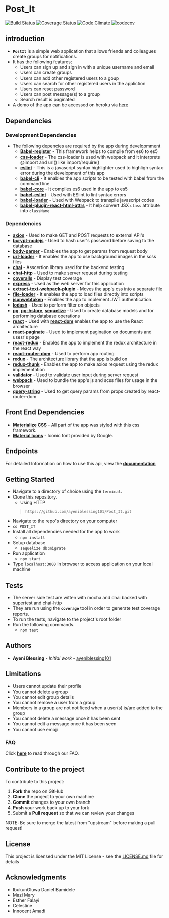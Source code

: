 # Post_It
[![Build Status](https://travis-ci.org/ayeniblessing101/Post_It.svg?branch=development)](https://travis-ci.org/ayeniblessing101/Post_It)
[![Coverage Status](https://coveralls.io/repos/github/ayeniblessing101/Post_It/badge.svg?branch=feedback)](https://coveralls.io/github/ayeniblessing101/Post_It?branch=feedback)
[![Code Climate](https://codeclimate.com/github/ayeniblessing101/Post_It/badges/gpa.svg)](https://codeclimate.com/github/ayeniblessing101/Post_It)
[![codecov](https://codecov.io/gh/ayeniblessing101/Post_It/branch/development/graph/badge.svg)](https://codecov.io/gh/ayeniblessing101/Post_It)

## introduction
* **`PostIt`** is a simple web application that allows friends and colleagues create groups for notifications. 
* It has the following features;
  * Users can sign up and sign in with a unique username and email
  * Users can create groups
  * Users can add other registered users to a goup
  * Users can search for other registered users in the appliction
  * Users can reset password
  * Users can post message(s) to a group
  * Search result is paginated 
* A demo of the app can be accessed on heroku via [here](https://blessing-post-it.herokuapp.com)  

## Dependencies

### Development Dependencies
* The following depencies are required by the app during developmment
  *  **[Babel-register](https://www.npmjs.com/package/babel-register)** - This framework helps to compile from es6 to es5
  *  **[css-loader](https://www.npmjs.com/package/css-loader)** - The  css-loader is used with webpack and it interprets @import and url() like import/require()
  *  **[eslint](https://www.npmjs.com/package/eslint)** - This is a javascript syntax highlighter used to highligh syntax error during the development of this app
  *  **[babel-cli](https://www.npmjs.com/package/babel-cli)** - It enables the app scripts to be tested with babel from the command line
  *  **[babel-core](https://www.npmjs.com/package/babel-core)** - It compiles es6 used in the app to es5
  *  **[babel-eslint](https://www.npmjs.com/package/babel-eslint)** - Used with ESlint to lint syntax errors
  *  **[babel-loader](https://www.npmjs.com/package/babel-loader)** - Used with Webpack to transpile javascript codes
  *  **[babel-plugin-react-html-attrs](https://www.npmjs.com/package/babel-plugin-react-html-attrs)** - It help convert JSX `class` attribute into `className` 

### Dependencies
*  **[axios](https://www.npmjs.com/package/axios)** - Used to make GET and POST requests to external API's
*  **[bcrypt-nodejs](https://www.npmjs.com/package/bcrypt-nodejs)** - Used to hash user's password before saving to the database
*  **[body-parser](https://www.npmjs.com/package/body-parser)** - Enables the app to get params from request body
*  **[url-loader](https://www.npmjs.com/package/url-loader)** - It enables the app to use background images in the scss files
*  **[chai](https://www.npmjs.com/package/chai)** - Asscertion library used for the backend testing
*  **[chai-http](https://www.npmjs.com/package/chai-http)** - Used to make server request during testing
*  **[coveralls](https://www.npmjs.com/package/coveralls)** - Display test coverage
*  **[express](https://www.npmjs.com/package/express)** - Used as the web server for this application
*  **[extract-text-webpack-plugin](https://www.npmjs.com/package/extract-text-webpack-plugin)** - Moves the app's css into a separate file
*  **[file-loader](https://www.npmjs.com/package/file-loader)** - It enables the app to load files directly into scripts
*  **[jsonwebtoken](https://www.npmjs.com/package/jsonwebtoken)** - Enables the app to implement JWT authentication.
*  **[lodash](https://www.npmjs.com/package/lodash)** - Used to perform filter on objects
*  **[pg](https://www.npmjs.com/package/pg)**, **[pg-hstore](https://www.npmjs.com/package/pg-hstore)**, **[sequelize](https://www.npmjs.com/package/sequelize)** - Used to create database models and for performing database operations
*  **[react](https://www.npmjs.com/package/react)** - Used with **[react-dom](https://www.npmjs.com/package/react-dom)** enables the app to use the React architecture
*  **[react-paginate](https://www.npmjs.com/package/react-paginate)** - Used to implement pagination on documents and usesr's page
*  **[react-redux](https://www.npmjs.com/package/react-redux)** - Enables the app to implement the redux architecture in the react way
*  **[react-router-dom](https://www.npmjs.com/package/react-router-dom)** - Used to perform app routing
*  **[redux](https://www.npmjs.com/package/redux)** - The architecture library that the app is build on
*  **[redux-thunk](https://www.npmjs.com/package/redux-thunk)** - Enables the app to make axios request using the redux implementation
*  **[validator](https://www.npmjs.com/package/validator)** - Used to validate user input during server request
*  **[webpack](https://www.npmjs.com/package/react-router-dom)** - Used to bundle the app's js and scss files for usage in the browser
*  **[query-string](https://www.npmjs.com/package/query-string)** - Used to get query params from props created by react-router-dom

## Front End Dependencies
*  **[Materialize CSS](http://materializecss.com/)** - All part of the app was styled with this css framework.
*  **[Material Icons](https://material.io/icons/)** - Iconic font provided by Google.


## Endpoints
For detailed Information on how to use this api, view the **[documentation](https://ayeniblessing.docs.apiary.io)**

## Getting Started
*  Navigate to a directory of choice using the `terminal`.
* Clone this repository.
  * Using HTTP
  >`https://github.com/ayeniblessing101/Post_It.git`
*  Navigate to the repo's directory on your computer
  *  `cd POST_IT`
* Install all dependencies needed for the app to work
  * `npm install`
* Setup database
  * `sequelize db:migrate`
* Run application
  * `npm start`
* Type `localhost:3000` in browser to access application on your local machine

## Tests
* The server side test are witten with mocha and chai backed with supertest and chai-http
* They are run using the **`coverage`** tool in order to generate test coverage reports.
* To run the tests, navigate to the project's root folder
* Run the following commands.
  * `npm test`

## Authors
* **Ayeni Blessing** - *Initial work* - [ayeniblessing101](https://github.com/ayeniblessing101/PostIt)

## Limitations
* Users cannot update their profile
* You cannot delete a group
* You cannot edit group details
* You cannot remove a user from a group
* Members in a group are not notificed when a user(s) is/are added to the group
* You cannot delete a message once it has been sent
* You cannot edit a message once it has been seen
* You cannot use emoji 


### FAQ
Click **[here](https://github.com/ayeniblessing101/Post_It/wiki/Frequently-Asked-Questions)** to read through our FAQ.

## Contribute to the project
To contribute to this project:

 1. **Fork** the repo on GitHub
 2. **Clone** the project to your own machine
 3. **Commit** changes to your own branch
 4. **Push** your work back up to your fork
 5. Submit a **Pull request** so that we can review your changes

NOTE: Be sure to merge the latest from "upstream" before making a pull request!

## License
This project is licensed under the MIT License - see the [LICENSE.md](LICENSE.md) file for details

## Acknowledgments
* IbukunOluwa Daniel Bamidele
* Mazi Mary
* Esther Falayi
* Celestine
* Innocent Amadi
